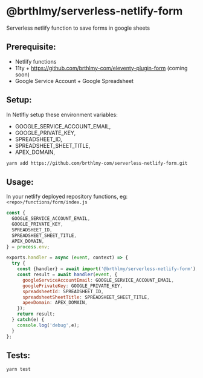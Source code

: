 # @brthlmy/serverless-netlify-form

Serverless netlify function to save forms in google sheets

## Prerequisite:

* Netlify functions
* 11ty + https://github.com/brthlmy-com/eleventy-plugin-form (coming soon)
* Google Service Account + Google Spreadsheet

## Setup:

In Netlfiy setup these environment variables:

* GOOGLE_SERVICE_ACCOUNT_EMAIL,
* GOOGLE_PRIVATE_KEY,
* SPREADSHEET_ID,
* SPREADSHEET_SHEET_TITLE,
* APEX_DOMAIN,

```bash
yarn add https://github.com/brthlmy-com/serverless-netlify-form.git
```
## Usage:

In your netlify deployed repository functions, eg: `<repo>/functions/form/index.js`

```javascript
const {
  GOOGLE_SERVICE_ACCOUNT_EMAIL,
  GOOGLE_PRIVATE_KEY,
  SPREADSHEET_ID,
  SPREADSHEET_SHEET_TITLE,
  APEX_DOMAIN,
} = process.env;

exports.handler = async (event, context) => {
  try {
    const {handler} = await import('@brthlmy/serverless-netlify-form');
    const result = await handler(event, {
      googleServiceAccountEmail: GOOGLE_SERVICE_ACCOUNT_EMAIL,
      googlePrivateKey: GOOGLE_PRIVATE_KEY,
      spreadsheetId: SPREADSHEET_ID,
      spreadsheetSheetTitle: SPREADSHEET_SHEET_TITLE,
      apexDomain: APEX_DOMAIN,
    });
    return result;
  } catch(e) {
    console.log('debug',e);
  }
};
```

## Tests:

```bash
yarn test
```
